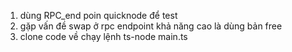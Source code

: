 1. dùng RPC_end poin quicknode  để test 
2. gặp vấn đề swap ở rpc endpoint khả năng cao là dùng bản free
3. clone code về chạy lệnh ts-node main.ts
